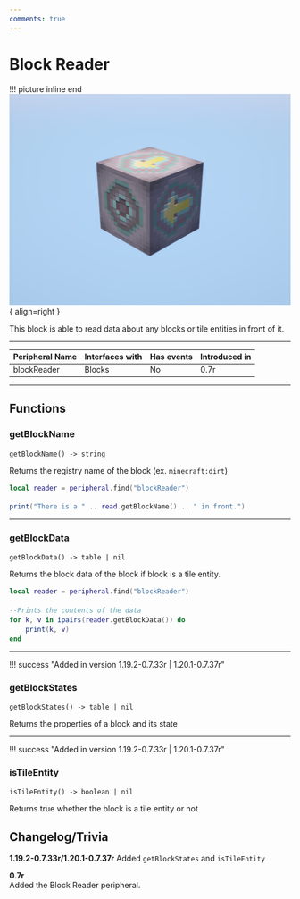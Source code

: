 ```yaml
---
comments: true
---
```


# Block Reader

!!! picture inline end
    ![!Image of the Block Reader block](/../assets/images/previews/block_reader.png){ align=right }

This block is able to read data about any blocks or tile entities in front of it.

<p class="picture-spacing" style="--ps:7.3rem;"></p>

---

<center>

| Peripheral Name | Interfaces with | Has events | Introduced in |
| --------------- | --------------- | ---------- | ------------- |
| blockReader     | Blocks          | No         | 0.7r          |

</center>

---

## Functions

### getBlockName
```
getBlockName() -> string
```

Returns the registry name of the block (ex. `minecraft:dirt`)

```lua linenums="1"
local reader = peripheral.find("blockReader")

print("There is a " .. read.getBlockName() .. " in front.")
```

---

### getBlockData
```
getBlockData() -> table | nil
```

Returns the block data of the block if block is a tile entity.

```lua linenums="1"
local reader = peripheral.find("blockReader")

--Prints the contents of the data
for k, v in ipairs(reader.getBlockData()) do 
    print(k, v)
end
```

---

!!! success "Added in version 1.19.2-0.7.33r | 1.20.1-0.7.37r"

### getBlockStates
```
getBlockStates() -> table | nil
```

Returns the properties of a block and its state

---

!!! success "Added in version 1.19.2-0.7.33r | 1.20.1-0.7.37r"

### isTileEntity
```
isTileEntity() -> boolean | nil
```

Returns true whether the block is a tile entity or not

## Changelog/Trivia

**1.19.2-0.7.33r/1.20.1-0.7.37r**
Added `getBlockStates` and `isTileEntity`

**0.7r**  
Added the Block Reader peripheral.
